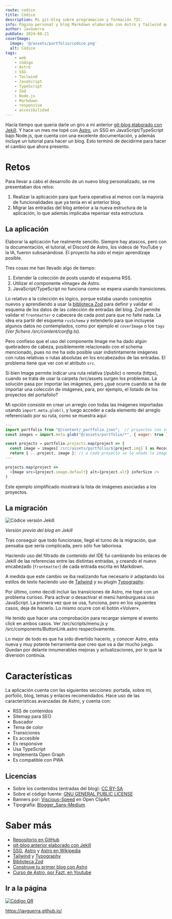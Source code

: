 ```yaml
---
route: codice
title: Códice
description: Mi git-blog sobre programación y formación TIC.
info: Página personal y blog Markdown elaborado con Astro y Tailwind que incluye filtrado por etiquetas, RSS y modo claro/oscuro automático.
author: JavGuerra
pubDate: 2024-08-21
coverImage:
  image: '@/assets/portfolio/codice.png'
  alt: Códice
tags:
    - web
    - código
    - Astro
    - SSG
    - Tailwind
    - JavaScript
    - TypeScript
    - Zod
    - Node.js
    - Markdown
    - responsive
    - accesibilidad
---
```


Hacia tiempo que quería darle un giro a mi anterior [git-blog elaborado con Jekill](/blog/hola-mundo). Y hace un mes me topé con [Astro](https://astro.build/), un SSG en JavaScript/TypeScript bajo Node.js, que cuenta con una excelente documentación, y además incluye un tutorial para hacer un blog. Esto terminó de decidirme para hacer el cambio que ahora presento.

# Retos

Para llevar a cabo el desarrollo de un nuevo blog personalizado, se me presentaban dos retos:

1. Realizar la aplicación para que fuera operativa al menos con la mayoría de funcionalidades que ya tenía en el anterior blog.
2. Migrar las entradas del blog anterior a la nueva estructura de la aplicación, lo que además implicaba repensar esta estructura.

## La aplicación

Elaborar la aplicación fue realmente sencillo. Siempre hay atascos, pero con la documentación, el tutorial, el Discord de Astro, los videos de YouTube y la IA, fueron subsanándose. El proyecto ha sido el mejor aprendizaje posible. 

Tres cosas me han llevado algo de tiempo:

1. Extender la colección de posts usando el esquema RSS.
2. Utilizar el componente «Image» de Astro.
3. JavaScript/TypeScript no funciona como se espera usando transiciones. 

Lo relativo a la colección es lógico, porque estaba usando conceptos nuevos y aprendiendo a usar la [biblioteca Zod](https://zod.dev/) para definir y validar el esquema de los datos de las colección de entradas del blog. Zod permite validar el `frontmatter` o cabecera de cada post para que no falte nada. La idea era partir del esquema `rssSchema` y extenderlo para que incluyese algunos datos no contemplados, como por ejemplo el `coverImage` o los `tags` (_Ver fichero /src/content/config.ts_).

Pero confieso que el uso del componente Image me ha dado algún quebradero de cabeza, posiblemente relacionado con el schema mencionado, pues no me ha sido posible usar indistintamente imágenes con rutas relativas o rutas absolutas en los encabezados de las entradas. El problema tiene que ver con el atributo `src`.

Si bien Image permite indicar una ruta relativa (/public) o remota (https), cuando se trata de usar la carpeta /src/assets surgen los problemas. La solución pasa por importar las imágenes, pero ¿qué ocurre cuando se ha de importar una colección de imágenes, para, por ejemplo, el listado de los proyectos del portafolio?

Mi opción consiste en crear un arreglo con todas las imágenes importadas usando `import.meta.glob()`, y luego acceder a cada elemento del arreglo referenciado por su ruta, como se muestra aquí:

``` javascript
---
import portfolio from "@/content/_portfolio.json";  // proyectos con sus respectivas rutas de imagenes
const images = import.meta.glob("@/assets/portfolio/*", { eager: true });

const projects = portfolio.projects.map(project => {
  const image = images[`/src/assets/portfolio/${project.img}`] as Record<string, any>;
  return { ...project, image }; // a cada proyecto se le añade la imagen importada
---

projects.map(project => 
  <Image src={project.image.default} alt={project.alt} inferSize />
)
```
Este ejemplo simplificado mostrará la lista de imágenes asociadas a los proyectos.

## La migración

![Códice versión Jekill](@/assets/img/codice-jekill.png)

_Versión previa del blog en Jekill_

Tras conseguir que todo funcionase, llegó el turno de la migración, que pensaba que sería complicada, pero sólo fue laboriosa. 

Haciendo uso del filtrado de contenido del IDE fui cambiando los enlaces de Jekill de las referencias entre las distintas entradas, y creando el nuevo encabezado (`frontmatter`) de cada entrada escrita en Markdown.

A medida que este cambio se iba realizando fue necesario ir adaptando los estilos de texto haciendo uso de [Tailwind](https://tailwindcss.com/) y su plugin [Typography](https://github.com/tailwindlabs/tailwindcss-typography).

Por último, como decidí incluir las transiciones de Astro, me topé con un problema curioso. Para activar o desactivar el menú hamburguesa uso JavaScript. La primera vez que se usa, funciona, pero en los siguientes casos, deja de hacerlo. Lo mismo ocurre con el botón «Volver».

He tenido que hacer una comprobación para recargar siempre el evento click en ambos casos. Ver /src/scripts/menu.js y /src/components/ButtonLink.astro respectivamente.

Lo mejor de todo es que ha sido divertido hacerlo, y conocer Astro, esta nueva y muy potente herramienta que creo que va a dar mucho juego. Quedan por delante innumerables mejoras y actualizaciones, por lo que la diversión continúa.

# Características

La aplicación cuenta con las siguientes secciones: portada, sobre mi, porfolio, blog, temas y enlaces recomendados. Hace uso de las características avanzadas de Astro, y cuenta con:

- RSS de contenidos
- Sitemap para SEO
- Buscador
- Tema de color
- Transiciones
- Es accesible
- Es responsive
- Usa TypeScript
- Implementa Open Graph
- Es compatible con PWA

## Licencias

- Sobre los contenidos (entradas del blog): [CC BY-SA](https://creativecommons.org/licenses/by-sa/4.0/deed.es)
- Sobre el código fuente: [GNU GENERAL PUBLIC LICENSE](LICENSE)
- Banners por: [Viscious-Speed](https://openclipart.org/detail/202234/banners-set) en Open ClipArt
- Tipografía: [Blogger_Sans-Medium](https://www.fontsquirrel.com/fonts/blogger-sans)

# Saber más

- [Repositorio en GitHub](https://github.com/JavGuerra/javguerra.github.io)
- [git-blog anterior elaborado con Jekill](/blog/hola-mundo)
- [SSG](https://es.wikipedia.org/wiki/Generador_de_sitios_est%C3%A1ticos), [Astro](https://astro.build/) y [Astro en Wikipedia](https://es.wikipedia.org/wiki/Astro_(framework))
- [Tailwind](https://tailwindcss.com/) y [Typography](https://github.com/tailwindlabs/tailwindcss-typography)
- [Biblioteca Zod](https://zod.dev/)
- [Construye tu primer blog con Astro](https://docs.astro.build/es/tutorial/0-introduction/)
- [Curso de Astro, por Fazt, en Youtube](https://youtu.be/sOXW0ZnJxbQ?si=yLRwfY4lyOMaHypc)

## Ir a la página

[![Código QR](/assets/qr.svg)](https://javguerra.github.io/)  

https://javguerra.github.io/